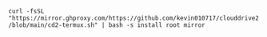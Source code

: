 
`curl -fsSL "https://mirror.ghproxy.com/https://github.com/kevin010717/clouddrive2/blob/main/cd2-termux.sh" | bash -s install root mirror`
